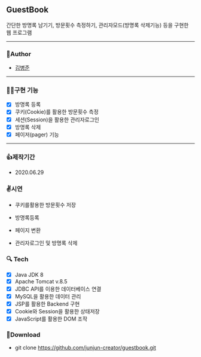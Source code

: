 ## GuestBook
  간단한 방명록 남기기, 방문횟수 측정하기, 관리자모드(방명록 삭제기능) 등을 구현한 웹 프로그램

---
### 🧒Author
  - [김병준](http://github.com/junjun-creator)

---
### 🤹‍♂️구현 기능
  - [x] 방명록 등록
  - [x] 쿠키(Cookie)를 활용한 방문횟수 측정
  - [x] 세션(Session)을 활용한 관리자로그인
  - [x] 방명록 삭제
  - [x] 페이저(pager) 기능
---
### 👍제작기간
  - 2020.06.29
  
### ✌️시연
  - 쿠키를활용한 방문횟수 저장
  
  - 방명록등록
  
  - 페이지 변환
  
  - 관리자로그인 및 방명록 삭제

### 🔍 Tech
  - [x] Java JDK 8
  - [x] Apache Tomcat v.8.5
  - [x] JDBC API를 이용한 데이터베이스 연결
  - [x] MySQL을 활용한 데이터 관리
  - [x] JSP를 활용한 Backend 구현
  - [x] Cookie와 Session을 활용한 상태저장
  - [x] JavaScript를 활용한 DOM 조작
  
### 💼Download
  - git clone https://github.com/junjun-creator/guestbook.git
